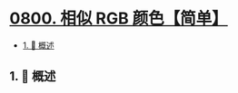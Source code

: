 # [0800. 相似 RGB 颜色【简单】](https://github.com/tnotesjs/TNotes.leetcode/tree/main/notes/0800.%20%E7%9B%B8%E4%BC%BC%20RGB%20%E9%A2%9C%E8%89%B2%E3%80%90%E7%AE%80%E5%8D%95%E3%80%91)

<!-- region:toc -->

- [1. 📝 概述](#1--概述)

<!-- endregion:toc -->

## 1. 📝 概述
